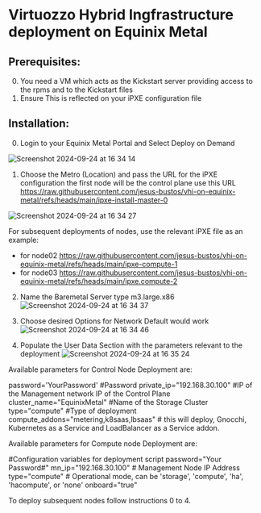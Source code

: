 # Virtuozzo Hybrid Ingfrastructure deployment on Equinix Metal

## Prerequisites:

0. You need a VM which acts as the Kickstart server providing access to the rpms and to the Kickstart files
1. Ensure This is reflected on your iPXE configuration file


## Installation: 

0. Login to your Equinix Metal Portal and Select Deploy on Demand

![Screenshot 2024-09-24 at 16 34 14](https://github.com/user-attachments/assets/2ce83578-a314-43c2-be69-69e474c99bf5)


1. Choose the Metro (Location) and pass the URL for the iPXE configuration the first node will be the control plane use this URL https://raw.githubusercontent.com/jesus-bustos/vhi-on-equinix-metal/refs/heads/main/ipxe-install-master-0
 
![Screenshot 2024-09-24 at 16 34 27](https://github.com/user-attachments/assets/cc71572b-479b-4bf6-aed7-990c82f93b25)

For subsequent deployments of nodes, use the relevant iPXE file as an example:
 - for node02 https://raw.githubusercontent.com/jesus-bustos/vhi-on-equinix-metal/refs/heads/main/ipxe-compute-1
 - for node03 https://raw.githubusercontent.com/jesus-bustos/vhi-on-equinix-metal/refs/heads/main/ipxe.compute-2

2. Name the Baremetal Server type  m3.large.x86 
![Screenshot 2024-09-24 at 16 34 37](https://github.com/user-attachments/assets/37e3cb97-d639-4017-b866-35d3a3bc85e6)

3. Choose desired Options for Network Default would work
![Screenshot 2024-09-24 at 16 34 46](https://github.com/user-attachments/assets/1cde0a91-c561-4472-9df7-fb51ff226574)

4. Populate the User Data Section with the parameters relevant to the deployment
![Screenshot 2024-09-24 at 16 35 24](https://github.com/user-attachments/assets/653f20c6-c8b2-45d8-8bf5-e4b2e6fe16e6)

Available parameters for Control Node Deployment are:

password='YourPassword' #Password 
private_ip="192.168.30.100" #IP of the Management network IP of the Control Plane
cluster_name="EquinixMetal" #Name of the Storage Cluster
type="compute" #Type of deployment 
compute_addons="metering,k8saas,lbsaas" # this will deploy, Gnocchi, Kubernetes as a Service and LoadBalancer as a Service addon. 

Available parameters for Compute node Deployment are:

#Configuration variables for deployment script
password="Your Password#"
mn_ip="192.168.30.100"  # Management Node IP Address
type="compute"  # Operational mode, can be 'storage', 'compute', 'ha', 'hacompute', or 'none'
onboard="true"

To deploy subsequent nodes follow instructions 0 to 4.
